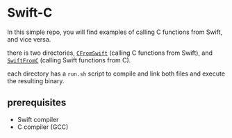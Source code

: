 # Swift-C

In this simple repo, you will find examples of calling C functions from Swift, and vice versa.

there is two directories, [`CFromSwift`](/CFromSwift) (calling C functions from Swift), and [`SwiftFromC`](/SwiftFromC) (calling Swift functions from C).

each directory has a `run.sh` script to compile and link both files and execute the resulting binary.

## prerequisites 
- Swift compiler
- C compiler (GCC)

